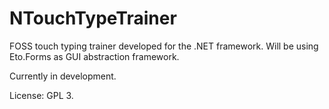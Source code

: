 # NTouchTypeTrainer
FOSS touch typing trainer developed for the .NET framework. Will be using Eto.Forms as GUI abstraction framework.

Currently in development.

License: GPL 3.
